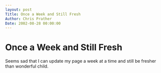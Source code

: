 ```yaml
---
layout: post
Title: Once a Week and Still Fresh  
Author: Chris Prather
Date: 2002-08-28 00:00:00
---
```


# Once a Week and Still Fresh
Seems sad that I can update my page a week at a
time and still be fresher than wonderful child.
